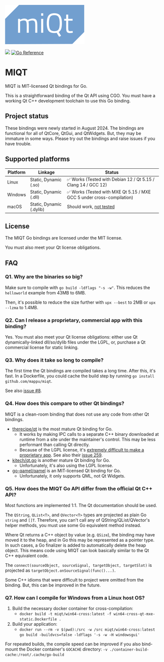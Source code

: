 ![](doc/logo.svg)

![](https://img.shields.io/badge/License-MIT-green)
[![Go Reference](https://pkg.go.dev/badge/github.com/mappu/miqt/qt.svg)](https://pkg.go.dev/github.com/mappu/miqt/qt)

# MIQT

MIQT is MIT-licensed Qt bindings for Go.

This is a straightforward binding of the Qt API using CGO. You must have a working Qt C++ development toolchain to use this Go binding.

## Project status

These bindings were newly started in August 2024. The bindings are functional for all of QtCore, QtGui, and QtWidgets. But, they may be immature in some ways. Please try out the bindings and raise issues if you have trouble.

## Supported platforms

|Platform|Linkage|Status
|---|---|---
|Linux|Static, Dynamic (.so)|✅ Works (Tested with Debian 12 / Qt 5.15 / Clang 14 / GCC 12)
|Windows|Static, Dynamic (.dll)|✅ Works (Tested with MXE Qt 5.15 / MXE GCC 5 under cross-compilation)
|macOS|Static, Dynamic (.dylib)|Should work, [not tested](https://github.com/mappu/miqt/issues/2)

## License

The MIQT Go bindings are licensed under the MIT license.

You must also meet your Qt license obligations.

## FAQ

### Q1. Why are the binaries so big?

Make sure to compile with `go build -ldflags "-s -w"`. This reduces the `helloworld` example from 43MB to 6MB.

Then, it's possible to reduce the size further with `upx --best` to 2MB or `upx --lzma` to 1.4MB.

### Q2. Can I release a proprietary, commercial app with this binding?

Yes. You must also meet your Qt license obligations: either use Qt dynamically-linked dll/so/dylib files under the LGPL, or, purchase a Qt commercial license for static linking.

### Q3. Why does it take so long to compile?

The first time the Qt bindings are compiled takes a long time. After this, it's fast. In a Dockerfile, you could cache the build step by running `go install github.com/mappu/miqt`.

See also [issue #8](https://github.com/mappu/miqt/issues/8).

### Q4. How does this compare to other Qt bindings?

MIQT is a clean-room binding that does not use any code from other Qt bindings.

- [therecipe/qt](https://github.com/therecipe/qt) is the most mature Qt binding for Go.
	- It works by making IPC calls to a separate C++ binary downloaded at runtime from a site under the maintainer's control. This may be less performant than calling Qt directly.
	- Because of the LGPL license, it's [extremely difficult to make a proprietary app](https://github.com/therecipe/qt/wiki/FAQ#can-i-make-a-proprietary-app-with-this-binding-). See also their [issue 259](https://github.com/therecipe/qt/issues/259).
- [kitech/qt.go](https://github.com/kitech/qt.go) is another mature Qt binding for Go.
	- Unfortunately, it's also using the LGPL license.
- [go-qamel/qamel](https://github.com/go-qamel/qamel) is an MIT-licensed Qt binding for Go.
	- Unfortunately, it only supports QML, not Qt Widgets.

### Q5. How does the MIQT Go API differ from the official Qt C++ API?

Most functions are implemented 1:1. The Qt documentation should be used.

The `QString`, `QList<T>`, and `QVector<T>` types are projected as plain Go `string` and `[]T`. Therefore, you can't call any of QString/QList/QVector's helper methods, you must use some Go equivalent method instead.

Where Qt returns a C++ object by value (e.g. `QSize`), the binding may have moved it to the heap, and in Go this may be represented as a pointer type. In such cases, a Go finalizer is added to automatically delete the heap object. This means code using MIQT can look basically similar to the Qt C++ equivalent code.

The `connect(sourceObject, sourceSignal, targetObject, targetSlot)` is projected as `targetObject.onSourceSignal(func()...)`.

Some C++ idioms that were difficult to project were omitted from the binding. But, this can be improved in the future.

### Q7. How can I compile for Windows from a Linux host OS?

1. Build the necessary docker container for cross-compilation:
	- `docker build -t miqt/win64-cross:latest -f win64-cross-qt-mxe-static.Dockerfile .`
2. Build your application:
	- `docker run --rm -v $(pwd):/src -w /src miqt/win64-cross:latest go build -buildvcs=false -ldflags '-s -w -H windowsgui'`

For repeated builds, the compile speed can be improved if you also bind-mount the Docker container's `GOCACHE` directory: `-v ./container-build-cache:/root/.cache/go-build`
